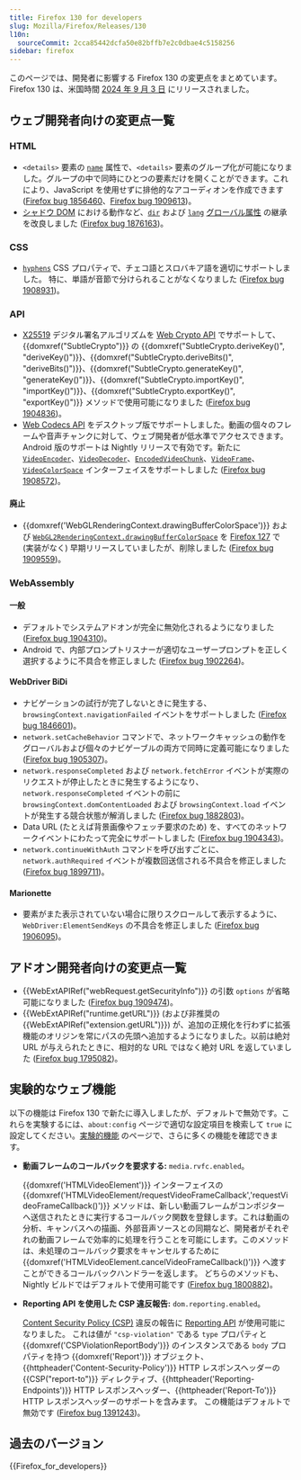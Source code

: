 ```yaml
---
title: Firefox 130 for developers
slug: Mozilla/Firefox/Releases/130
l10n:
  sourceCommit: 2cca85442dcfa50e82bffb7e2c0dbae4c5158256
sidebar: firefox
---
```


このページでは、開発者に影響する Firefox 130 の変更点をまとめています。Firefox 130 は、米国時間 [2024 年 9 月 3 日](https://whattrainisitnow.com/release/?version=130) にリリースされました。

## ウェブ開発者向けの変更点一覧

### HTML

- `<details>` 要素の [`name`](/ja/docs/Web/HTML/Reference/Elements/details#name) 属性で、`<details>` 要素のグループ化が可能になりました。グループの中で同時にひとつの要素だけを開くことができます。これにより、JavaScript を使用せずに排他的なアコーディオンを作成できます ([Firefox bug 1856460](https://bugzil.la/1856460)、[Firefox bug 1909613](https://bugzil.la/1909613))。
- [シャドウ DOM](/ja/docs/Web/API/Web_components/Using_shadow_DOM#属性の継承) における動作など、[`dir`](/ja/docs/Web/HTML/Reference/Global_attributes/dir) および [`lang`](/ja/docs/Web/HTML/Reference/Global_attributes/lang) [グローバル属性](/ja/docs/Web/HTML/Reference/Global_attributes) の継承を改良しました ([Firefox bug 1876163](https://bugzil.la/1876163))。

### CSS

- [`hyphens`](/ja/docs/Web/CSS/hyphens) CSS プロパティで、チェコ語とスロバキア語を適切にサポートしました。
  特に、単語が音節で分けられることがなくなりました ([Firefox bug 1908931](https://bugzil.la/1908931))。

### API

- [X25519](/ja/docs/Web/API/SubtleCrypto/deriveKey#x25519) デジタル署名アルゴリズムを [Web Crypto API](/ja/docs/Web/API/Web_Crypto_API) でサポートして、{{domxref("SubtleCrypto")}} の {{domxref("SubtleCrypto.deriveKey()", "deriveKey()")}}、{{domxref("SubtleCrypto.deriveBits()", "deriveBits()")}}、{{domxref("SubtleCrypto.generateKey()", "generateKey()")}}、{{domxref("SubtleCrypto.importKey()", "importKey()")}}、{{domxref("SubtleCrypto.exportKey()", "exportKey()")}} メソッドで使用可能になりました ([Firefox bug 1904836](https://bugzil.la/1904836))。
- [Web Codecs API](/ja/docs/Web/API/WebCodecs_API) をデスクトップ版でサポートしました。動画の個々のフレームや音声チャンクに対して、ウェブ開発者が低水準でアクセスできます。Android 版のサポートは Nightly リリースで有効です。新たに [`VideoEncoder`](/ja/docs/Web/API/VideoEncoder)、[`VideoDecoder`](/ja/docs/Web/API/VideoDecoder)、[`EncodedVideoChunk`](/ja/docs/Web/API/EncodedVideoChunk)、[`VideoFrame`](/ja/docs/Web/API/VideoFrame)、[`VideoColorSpace`](/ja/docs/Web/API/VideoColorSpace) インターフェイスをサポートしました ([Firefox bug 1908572](https://bugzil.la/1908572))。

#### 廃止

- {{domxref('WebGLRenderingContext.drawingBufferColorSpace')}} および [`WebGL2RenderingContext.drawingBufferColorSpace`](/ja/docs/Web/API/WebGL2RenderingContext) を [Firefox 127](/ja/docs/Mozilla/Firefox/Releases/127) で (実装がなく) 早期リリースしていましたが、削除しました ([Firefox bug 1909559](https://bugzil.la/1909559))。

### WebAssembly

#### 一般

- デフォルトでシステムアドオンが完全に無効化されるようになりました ([Firefox bug 1904310](https://bugzil.la/1904310))。
- Android で、内部プロンプトリスナーが適切なユーザープロンプトを正しく選択するように不具合を修正しました ([Firefox bug 1902264](https://bugzil.la/1902264))。

#### WebDriver BiDi

- ナビゲーションの試行が完了しないときに発生する、`browsingContext.navigationFailed` イベントをサポートしました ([Firefox bug 1846601](https://bugzil.la/1846601))。
- `network.setCacheBehavior` コマンドで、ネットワークキャッシュの動作をグローバルおよび個々のナビゲーブルの両方で同時に定義可能になりました ([Firefox bug 1905307](https://bugzil.la/1905307))。
- `network.responseCompleted` および `network.fetchError` イベントが実際のリクエストが停止したときに発生するようになり、`network.responseCompleted` イベントの前に `browsingContext.domContentLoaded` および `browsingContext.load` イベントが発生する競合状態が解消しました ([Firefox bug 1882803](https://bugzil.la/1882803))。
- Data URL (たとえば背景画像やフェッチ要求のため) を、すべてのネットワークイベントにわたって完全にサポートしました ([Firefox bug 1904343](https://bugzil.la/1904343))。
- `network.continueWithAuth` コマンドを呼び出すごとに、`network.authRequired` イベントが複数回送信される不具合を修正しました ([Firefox bug 1899711](https://bugzil.la/1899711))。

#### Marionette

- 要素がまた表示されていない場合に限りスクロールして表示するように、`WebDriver:ElementSendKeys` の不具合を修正しました ([Firefox bug 1906095](https://bugzil.la/1906095))。

## アドオン開発者向けの変更点一覧

- {{WebExtAPIRef("webRequest.getSecurityInfo")}} の引数 `options` が省略可能になりました ([Firefox bug 1909474](https://bugzil.la/1909474))。
- {{WebExtAPIRef("runtime.getURL")}} (および非推奨の {{WebExtAPIRef("extension.getURL")}}) が、追加の正規化を行わずに拡張機能のオリジンを常にパスの先頭へ追加するようになりました。以前は絶対 URL が与えられたときに、相対的な URL ではなく絶対 URL を返していました ([Firefox bug 1795082](https://bugzil.la/1795082))。

## 実験的なウェブ機能

以下の機能は Firefox 130 で新たに導入しましたが、デフォルトで無効です。これらを実験するには、`about:config` ページで適切な設定項目を検索して `true` に設定してください。[実験的機能](/ja/docs/Mozilla/Firefox/Experimental_features) のページで、さらに多くの機能を確認できます。

- **動画フレームのコールバックを要求する:** `media.rvfc.enabled`。

  {{domxref('HTMLVideoElement')}} インターフェイスの {{domxref('HTMLVideoElement/requestVideoFrameCallback','requestVideoFrameCallback()')}} メソッドは、新しい動画フレームがコンポジターへ送信されたときに実行するコールバック関数を登録します。これは動画の分析、キャンバスへの描画、外部音声ソースとの同期など、開発者がそれぞれの動画フレームで効率的に処理を行うことを可能にします。このメソッドは、未処理のコールバック要求をキャンセルするために {{domxref('HTMLVideoElement.cancelVideoFrameCallback()')}} へ渡すことができるコールバックハンドラーを返します。
  どちらのメソッドも、Nightly ビルドではデフォルトで使用可能です ([Firefox bug 1800882](https://bugzil.la/1800882))。

- **Reporting API を使用した CSP 違反報告:** `dom.reporting.enabled`。

  [Content Security Policy (CSP)](/ja/docs/Web/HTTP/Guides/CSP) 違反の報告に [Reporting API](/ja/docs/Web/API/Reporting_API) が使用可能になりました。
  これは値が `"csp-violation"` である `type` プロパティと {{domxref('CSPViolationReportBody')}} のインスタンスである `body` プロパティを持つ {{domxref('Report')}} オブジェクト、{{httpheader('Content-Security-Policy')}} HTTP レスポンスヘッダーの {{CSP("report-to")}} ディレクティブ、{{httpheader('Reporting-Endpoints')}} HTTP レスポンスヘッダー、{{httpheader('Report-To')}} HTTP レスポンスヘッダーのサポートを含みます。
  この機能はデフォルトで無効です ([Firefox bug 1391243](https://bugzil.la/1391243))。

## 過去のバージョン

{{Firefox_for_developers}}
